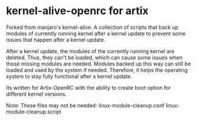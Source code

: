 # kernel-alive-openrc for artix

Forked from manjaro's kernel-alive. A collection of scripts that back up modules of currently running kernel after a kernel update to prevent some issues that happen after a kernel update. 

After a kernel update, the modules of the currently running kernel are deleted. Thus, they can't be loaded, which can cause some issues when those missing modules are needed. Modules backed up this way can still be loaded and used by the system if needed. Therefore, it helps the operating system to stay fully functional after a kernel update.

Its written for Artix-OpenRC with the ability to create boot option for different kernel versions.

Note:
These files may not be needed:
  linux-module-cleanup.conf
  linux-module-cleanup.script
